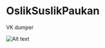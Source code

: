 OslikSuslikPaukan
=================
VK dumper

![Alt text](http://s02.yapfiles.ru/s02/files_pic/8/7/9/252978.jpg)
